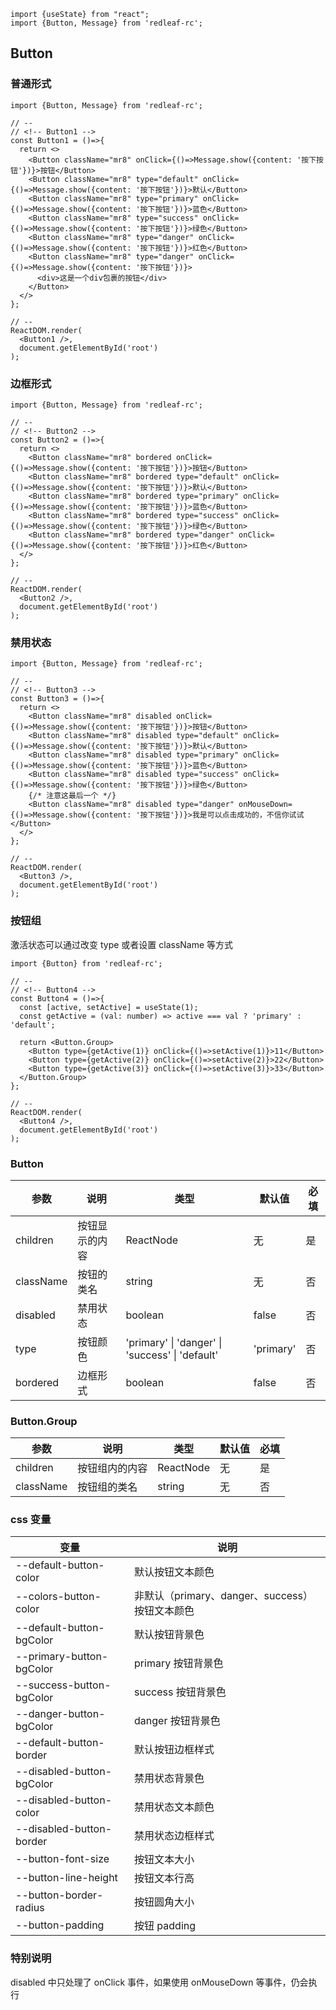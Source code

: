 ```import
import {useState} from "react";
import {Button, Message} from 'redleaf-rc';
```

## Button

### 普通形式

```component
import {Button, Message} from 'redleaf-rc';

// --
// <!-- Button1 -->
const Button1 = ()=>{
  return <>
    <Button className="mr8" onClick={()=>Message.show({content: '按下按钮'})}>按钮</Button>
    <Button className="mr8" type="default" onClick={()=>Message.show({content: '按下按钮'})}>默认</Button>
    <Button className="mr8" type="primary" onClick={()=>Message.show({content: '按下按钮'})}>蓝色</Button>
    <Button className="mr8" type="success" onClick={()=>Message.show({content: '按下按钮'})}>绿色</Button>
    <Button className="mr8" type="danger" onClick={()=>Message.show({content: '按下按钮'})}>红色</Button>
    <Button className="mr8" type="danger" onClick={()=>Message.show({content: '按下按钮'})}>
      <div>这是一个div包裹的按钮</div>
    </Button>
  </>
};

// --
ReactDOM.render(
  <Button1 />,
  document.getElementById('root')
);
```

### 边框形式

```component
import {Button, Message} from 'redleaf-rc';

// --
// <!-- Button2 -->
const Button2 = ()=>{
  return <>
    <Button className="mr8" bordered onClick={()=>Message.show({content: '按下按钮'})}>按钮</Button>
    <Button className="mr8" bordered type="default" onClick={()=>Message.show({content: '按下按钮'})}>默认</Button>
    <Button className="mr8" bordered type="primary" onClick={()=>Message.show({content: '按下按钮'})}>蓝色</Button>
    <Button className="mr8" bordered type="success" onClick={()=>Message.show({content: '按下按钮'})}>绿色</Button>
    <Button className="mr8" bordered type="danger" onClick={()=>Message.show({content: '按下按钮'})}>红色</Button>
  </>
};

// --
ReactDOM.render(
  <Button2 />,
  document.getElementById('root')
);
```

### 禁用状态

```component
import {Button, Message} from 'redleaf-rc';

// --
// <!-- Button3 -->
const Button3 = ()=>{
  return <>
    <Button className="mr8" disabled onClick={()=>Message.show({content: '按下按钮'})}>按钮</Button>
    <Button className="mr8" disabled type="default" onClick={()=>Message.show({content: '按下按钮'})}>默认</Button>
    <Button className="mr8" disabled type="primary" onClick={()=>Message.show({content: '按下按钮'})}>蓝色</Button>
    <Button className="mr8" disabled type="success" onClick={()=>Message.show({content: '按下按钮'})}>绿色</Button>
    {/* 注意这最后一个 */}
    <Button className="mr8" disabled type="danger" onMouseDown={()=>Message.show({content: '按下按钮'})}>我是可以点击成功的，不信你试试</Button>
  </>
};

// --
ReactDOM.render(
  <Button3 />,
  document.getElementById('root')
);
```

### 按钮组

激活状态可以通过改变 type 或者设置 className 等方式

```component
import {Button} from 'redleaf-rc';

// --
// <!-- Button4 -->
const Button4 = ()=>{
  const [active, setActive] = useState(1);
  const getActive = (val: number) => active === val ? 'primary' : 'default';

  return <Button.Group>
    <Button type={getActive(1)} onClick={()=>setActive(1)}>11</Button>
    <Button type={getActive(2)} onClick={()=>setActive(2)}>22</Button>
    <Button type={getActive(3)} onClick={()=>setActive(3)}>33</Button>
  </Button.Group>
};

// --
ReactDOM.render(
  <Button4 />,
  document.getElementById('root')
);
```

### Button

| 参数      | 说明           | 类型                                            | 默认值    | 必填 |
| --------- | -------------- | ----------------------------------------------- | --------- | ---- |
| children  | 按钮显示的内容 | ReactNode                                       | 无        | 是   |
| className | 按钮的类名     | string                                          | 无        | 否   |
| disabled  | 禁用状态       | boolean                                         | false     | 否   |
| type      | 按钮颜色       | 'primary' \| 'danger' \| 'success' \| 'default' | 'primary' | 否   |
| bordered  | 边框形式       | boolean                                         | false     | 否   |

### Button.Group

| 参数      | 说明           | 类型      | 默认值 | 必填 |
| --------- | -------------- | --------- | ------ | ---- |
| children  | 按钮组内的内容 | ReactNode | 无     | 是   |
| className | 按钮组的类名   | string    | 无     | 否   |

### css 变量

| 变量                      | 说明                                           |
| ------------------------- | ---------------------------------------------- |
| --default-button-color    | 默认按钮文本颜色                               |
| --colors-button-color     | 非默认（primary、danger、success）按钮文本颜色 |
| --default-button-bgColor  | 默认按钮背景色                                 |
| --primary-button-bgColor  | primary 按钮背景色                             |
| --success-button-bgColor  | success 按钮背景色                             |
| --danger-button-bgColor   | danger 按钮背景色                              |
| --default-button-border   | 默认按钮边框样式                               |
| --disabled-button-bgColor | 禁用状态背景色                                 |
| --disabled-button-color   | 禁用状态文本颜色                               |
| --disabled-button-border  | 禁用状态边框样式                               |
| --button-font-size        | 按钮文本大小                                   |
| --button-line-height      | 按钮文本行高                                   |
| --button-border-radius    | 按钮圆角大小                                   |
| --button-padding          | 按钮 padding                                   |

### 特别说明

disabled 中只处理了 onClick 事件，如果使用 onMouseDown 等事件，仍会执行
